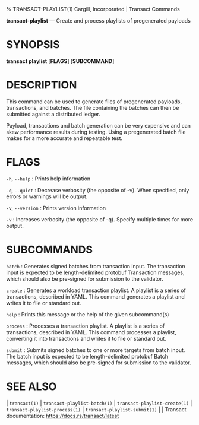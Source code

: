 % TRANSACT-PLAYLIST(1) Cargill, Incorporated | Transact Commands
<!--
  Copyright 2018-2021 Cargill Incorporated
  Licensed under Creative Commons Attribution 4.0 International License
  https://creativecommons.org/licenses/by/4.0/
-->

**transact-playlist** — Create and process playlists of pregenerated payloads

SYNOPSIS
========
**transact playlist** \[**FLAGS**\] \[**SUBCOMMAND**\]

DESCRIPTION
===========
This command can be used to generate files of pregenerated payloads,
transactions, and batches. The file containing the batches can then be submitted
against a distributed ledger.

Payload, transactions and batch generation can be very expensive and can skew
performance results during testing. Using a pregenerated batch file makes for a
more accurate and repeatable test.

FLAGS
=====
`-h`, `--help`
: Prints help information

`-q`, `--quiet`
: Decrease verbosity (the opposite of -v). When specified, only errors or
  warnings will be output.

`-V`, `--version`
: Prints version information

`-v`
: Increases verbosity (the opposite of -q). Specify multiple times for more
  output.

SUBCOMMANDS
===========
`batch`
: Generates signed batches from transaction input. The transaction input is
  expected to be length-delimited protobuf Transaction messages, which should
  also be pre-signed for submission to the validator.

`create`
: Generates a workload transaction playlist. A playlist is a series of
  transactions, described in YAML. This command generates a playlist and writes
  it to file or standard out.

`help`
:  Prints this message or the help of the given subcommand(s)

`process`
: Processes a transaction playlist. A playlist is a series of transactions,
  described in YAML.  This command processes a playlist, converting it into
  transactions and writes it to file or standard out.

`submit`
: Submits signed batches to one or more targets from batch input. The batch
  input is expected to be length-delimited protobuf Batch messages, which
  should also be pre-signed for submission to the validator.

SEE ALSO
========
| `transact(1)`
| `transact-playlist-batch(1)`
| `transact-playlist-create(1)`
| `transact-playlist-process(1)`
| `transact-playlist-submit(1)`
|
| Transact documentation: https://docs.rs/transact/latest

